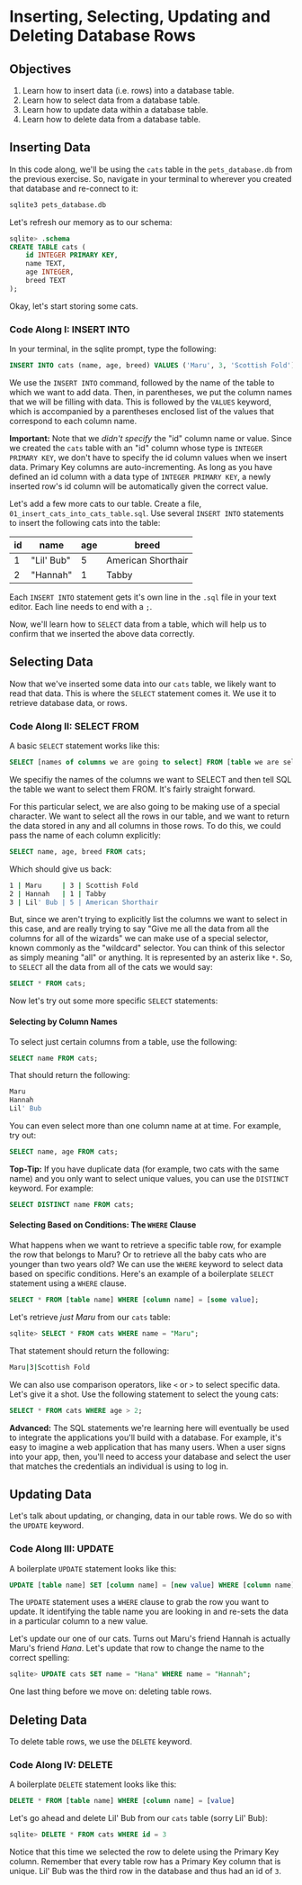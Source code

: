# Inserting, Selecting, Updating and Deleting Database Rows

## Objectives

1. Learn how to insert data (i.e. rows) into a database table. 
2. Learn how to select data from a database table. 
3. Learn how to update data within a database table. 
4. Learn how to delete data from a database table. 

## Inserting Data

In this code along, we'll be using the `cats` table in the `pets_database.db` from the previous exercise. So, navigate in your terminal to wherever you created that database and re-connect to it: 

```bash
sqlite3 pets_database.db
```

Let's refresh our memory as to our schema: 

```sql
sqlite> .schema
CREATE TABLE cats (
	id INTEGER PRIMARY KEY,
	name TEXT,
	age INTEGER,
	breed TEXT
);
```

Okay, let's start storing some cats. 

### Code Along I: INSERT INTO

In your terminal, in the sqlite prompt, type the following: 

```sql
INSERT INTO cats (name, age, breed) VALUES ('Maru', 3, 'Scottish Fold');
```

We use the `INSERT INTO` command, followed by the name of the table to which we want to add data. Then, in parentheses, we put the column names that we will be filling with data. This is followed by the `VALUES` keyword, which is accompanied by a parentheses enclosed list of the values that correspond to each column name. 

**Important:** Note that we *didn't specify* the "id" column name or value. Since we created the `cats` table with an "id" column whose type is `INTEGER PRIMARY KEY`, we don't have to specify the id column values when we insert data. Primary Key columns are auto-incrementing. As long as you have defined an id column with a data type of `INTEGER PRIMARY KEY`, a newly inserted row's id column will be automatically given the correct value. 

Let's add a few more cats to our table. Create a file, `01_insert_cats_into_cats_table.sql`. Use several `INSERT INTO` statements to insert the following cats into the table:

|id |name| age| breed|
|---|----|----|------|
|  1 | "Lil' Bub" | 5 | American Shorthair|
|  2  | "Hannah" | 1 | Tabby|

Each `INSERT INTO` statement gets it's own line in the `.sql` file in your text editor. Each line needs to end with a `;`. 

Now, we'll learn how to `SELECT` data from a table, which will help us to confirm that we inserted the above data correctly. 

## Selecting Data

Now that we've inserted some data into our `cats` table, we likely want to read that data. This is where the `SELECT` statement comes it. We use it to retrieve database data, or rows. 

### Code Along II: SELECT FROM

A basic `SELECT` statement works like this: 

```sql
SELECT [names of columns we are going to select] FROM [table we are selecting from];
```

We specifiy the names of the columns we want to SELECT and then tell SQL the table we want to select them FROM. It's fairly straight forward.

For this particular select, we are also going to be making use of a special character. We want to select all the rows in our table, and we want to return the data stored in any and all columns in those rows. To do this, we could pass the name of each column explicitly:

```sql
SELECT name, age, breed FROM cats;
```

Which should give us back:

```bash
1 | Maru     | 3 | Scottish Fold
2 | Hannah   | 1 | Tabby
3 | Lil' Bub | 5 | American Shorthair
```

But, since we aren't trying to explicitly list the columns we want to select in this case, and are really trying to say "Give me all the data from all the columns for all of the wizards" we can make use of a special selector, known commonly as the "wildcard" selector. You can think of this selector as simply meaning "all" or anything. It is represented by an asterix like `*`. So, to `SELECT` all the data from all of the cats	 we would say:

```sql
SELECT * FROM cats;
```

Now let's try out some more specific `SELECT` statements: 

#### Selecting by Column Names

To select just certain columns from a table, use the following: 

```sql
SELECT name FROM cats;
```
That should return the following: 

```bash
Maru
Hannah
Lil' Bub
```

You can even select more than one column name at at time. For example, try out: 

```sql
SELECT name, age FROM cats;
```


**Top-Tip:** If you have duplicate data (for example, two cats with the same name) and you only want to select unique values, you can use the `DISTINCT` keyword. For example: 

```sql
SELECT DISTINCT name FROM cats;
```


#### Selecting Based on Conditions: The `WHERE` Clause
 What happens when we want to retrieve a specific table row, for example the row that belongs to Maru? Or to retrieve all the baby cats who are younger than two years old? We can use the `WHERE` keyword to select data based on specific conditions. Here's an example of a boilerplate `SELECT` statement using a `WHERE` clause. 
 
 ```sql
 SELECT * FROM [table name] WHERE [column name] = [some value];
 ```
 
 Let's retrieve *just Maru* from our `cats` table: 
 
 ```sql
 sqlite> SELECT * FROM cats WHERE name = "Maru";
 ```
 That statement should return the following: 
 
 ```bash
 Maru|3|Scottish Fold
 ```
 
 We can also use comparison operators, like `<` or `>` to select specific data. Let's give it a shot. Use the following statement to select the young cats: 
 
 ```sql
 SELECT * FROM cats WHERE age > 2;
 ```

**Advanced:** The SQL statements we're learning here will eventually be used to integrate the applications you'll build with a database. For example, it's easy to imagine a web application that has many users. When a user signs into your app, then, you'll need to access your database and select the user that matches the credentials an individual is using to log in. 

## Updating Data

Let's talk about updating, or changing, data in our table rows. We do so with the `UPDATE` keyword. 

### Code Along III: UPDATE

A boilerplate `UPDATE` statement looks like this: 

```sql
UPDATE [table name] SET [column name] = [new value] WHERE [column name] = [value];
```

The `UPDATE` statement uses a `WHERE` clause to grab the row you want to update. It identifying the table name you are looking in and re-sets the data in a particular column to a new value.

Let's update our one of our cats. Turns out Maru's friend Hannah is actually Maru's friend *Hana*. Let's update that row to change the name to the correct spelling: 

```sql
sqlite> UPDATE cats SET name = "Hana" WHERE name = "Hannah";
```

One last thing before we move on: deleting table rows. 

## Deleting Data

To delete table rows, we use the `DELETE` keyword. 

### Code Along IV: DELETE

A boilerplate `DELETE` statement looks like this: 

```sql
DELETE * FROM [table name] WHERE [column name] = [value]
```

Let's go ahead and delete Lil' Bub from our `cats` table (sorry Lil' Bub): 

```sql
sqlite> DELETE * FROM cats WHERE id = 3
```

Notice that this time we selected the row to delete using the Primary Key column. Remember that every table row has a Primary Key column that is unique. Lil' Bub was the third row in the database and thus had an id of `3`. 
